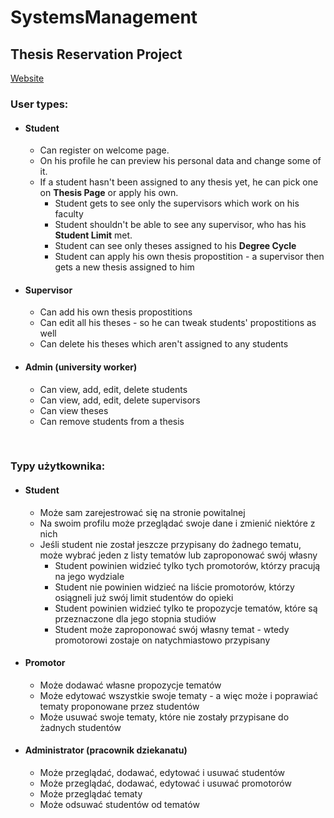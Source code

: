 # SystemsManagement
<h2>Thesis Reservation Project</h2>
<a href="https://pkprojectthesis.azurewebsites.net/">Website</a>
<h3>User types:</h3>
<ul>
    <li><h4>Student</h4></li>
    <ul>
        <li>Can register on welcome page.</li>
        <li>On his profile he can preview his personal data and change some of it. </li>
        <li>If a student hasn't been assigned to any thesis yet, he can pick one on <b>Thesis Page</b> or apply his own.
            <ul>
                <li>Student gets to see only the supervisors which work on his faculty</li>
                <li>Student shouldn't be able to see any supervisor, who has his <b>Student Limit</b> met. </li>
                <li>Student can see only theses assigned to his <b>Degree Cycle</b></li>
                <li>Student can apply his own thesis propostition - a supervisor then gets a new thesis assigned to him</li>
            </ul>
        </li>
    </ul>
    <li><h4>Supervisor</h4></li>
    <ul>
        <li>Can add his own thesis propostitions</li>
        <li>Can edit all his theses - so he can tweak students' propostitions as well</li>
        <li>Can delete his theses which aren't assigned to any students</li>
    </ul>
    <li><h4>Admin (university worker)</h4></li>
    <ul>
        <li>Can view, add, edit, delete students</li>
        <li>Can view, add, edit, delete supervisors</li>
        <li>Can view theses</li>
        <li>Can remove students from a thesis</li>
    </ul>
</ul>

<br><h3>Typy użytkownika:</h3>
<ul>
    <li><h4>Student</h4></li>
    <ul>
        <li>Może sam zarejestrować się na stronie powitalnej</li>
        <li>Na swoim profilu może przeglądać swoje dane i zmienić niektóre z nich</li>
        <li>Jeśli student nie został jeszcze przypisany do żadnego tematu, może wybrać jeden z listy tematów lub zaproponować swój własny
            <ul>
                <li>Student powinien widzieć tylko tych promotorów, którzy pracują na jego wydziale</li>
                <li>Student nie powinien widzieć na liście promotorów, którzy osiągneli już swój limit studentów do opieki</li>
                <li>Student powinien widzieć tylko te propozycje tematów, które są przeznaczone dla jego stopnia studiów</li>
                <li>Student może zaproponować swój własny temat - wtedy promotorowi zostaje on natychmiastowo przypisany</li>
            </ul>
        </li>
    </ul>
    <li><h4>Promotor</h4></li>
    <ul>
        <li>Może dodawać własne propozycje tematów</li>
        <li>Może edytować wszystkie swoje tematy - a więc może i poprawiać tematy proponowane przez studentów
        <li>Może usuwać swoje tematy, które nie zostały przypisane do żadnych studentów</li>
    </ul>
    <li><h4>Administrator (pracownik dziekanatu)</h4></li>
    <ul>
        <li>Może przeglądać, dodawać, edytować i usuwać studentów</li>
        <li>Może przeglądać, dodawać, edytować i usuwać promotorów</li>
        <li>Może przeglądać tematy</li>
        <li>Może odsuwać studentów od tematów</li>
    </ul>
</ul>

